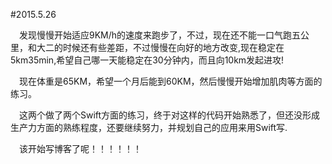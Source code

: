 #2015.5.26  

&emsp;发现慢慢开始适应9KM/h的速度来跑步了，不过，现在还不能一口气跑五公里，和大二的时候还有些差距，不过慢慢在向好的地方改变,现在稳定在5km35min,希望自己哪一天能稳定在30分钟内，而且向10km发起进攻!  

&emsp;现在体重是65KM，希望一个月后能到60KM，然后慢慢开始增加肌肉等方面的练习。  

&emsp;这两个做了两个Swift方面的练习，终于对这样的代码开始熟悉了，但还没形成生产力方面的熟练程度，还要继续努力，并规划自己的应用来用Swift写.  

&emsp;该开始写博客了呢！！！！！！   
